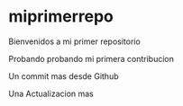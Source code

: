 # miprimerrepo

Bienvenidos a mi primer repositorio

Probando probando mi primera contribucion 

Un commit mas desde Github

Una Actualizacion mas 
